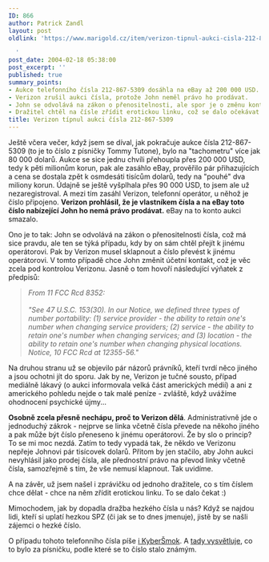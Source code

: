 ```yaml
---
ID: 866
author: Patrick Zandl
layout: post
oldlink: 'https://www.marigold.cz/item/verizon-tipnul-aukci-cisla-212-867-5309

  '
post_date: 2004-02-18 05:38:00
post_excerpt: ''
published: true
summary_points:
- Aukce telefonního čísla 212-867-5309 dosáhla na eBay až 200 000 USD.
- Verizon zrušil aukci čísla, protože John neměl právo ho prodávat.
- John se odvolává na zákon o přenositelnosti, ale spor je o změnu kontaktu.
- Dražitel chtěl na čísle zřídit erotickou linku, což se dalo očekávat.
title: Verizon típnul aukci čísla 212-867-5309
---
```


<p>
Ještě včera večer, když jsem se díval, jak pokračuje aukce čísla 212-867-5309 (to je to číslo z písničky Tommy Tutone), bylo na "tachometru" více jak 80 000 dolarů. Aukce se sice jednu chvíli přehoupla přes 200 000 USD, tedy k pěti milionům korun, pak ale zasáhlo eBay, prověřilo pár přihazujících a cena se dostala zpět k osmdesáti tisícům dolarů, tedy na "pouhé" dva miliony korun. Údajně se ještě vyšplhala přes 90 000 USD, to jsem ale už nezaregistroval. A mezi tím zasáhl Verizon, telefonní operátor, u něhož je číslo připojeno. <STRONG>Verizon prohlásil, že je vlastníkem čísla a na eBay toto číslo nabízející John ho nemá právo prodávat.</STRONG> eBay na to konto aukci smazalo. </p>

<p>
Ono je to tak: John se odvolává na zákon o přenositelnosti čísla, což má sice pravdu, ale ten se týká případu, kdy by on sám chtěl přejít k jinému operátorovi. Pak by Verizon musel sklapnout a číslo převést k jinému operátorovi. V tomto případě chce John změnit účetní kontakt, což je věc zcela pod kontrolou Verizonu. Jasně o tom hovoří následující výňatek z předpisů:</p>

<BLOCKQUOTE dir=ltr style="MARGIN-RIGHT: 0px">
<p>
<EM>From 11 FCC Rcd 8352:<BR><BR>"See 47 U.S.C. 153(30). In our Notice, we defined three types of number portability: (1) service provider - the ability to retain one's number when changing service providers; (2) service - the ability to retain one's number when changing services; and (3) location - the ability to retain one's number when changing physical locations. Notice, 10 FCC Rcd at 12355-56." </EM></p>
</BLOCKQUOTE>
<p>
Na druhou stranu už se objevilo pár názorů právníků, kteří tvrdí něco jiného a jsou ochotni jít do sporu. Jak by ne, Verizon je tučné sousto, případ mediálně lákavý (o aukci informovala velká část amerických médií) a ani z amerického pohledu nejde o tak malé peníze - zvláště, když uvážíme ohodnocení psychické újmy...&#160;</p>

<p>
<STRONG>Osobně zcela přesně nechápu, proč to Verizon dělá</STRONG>. Administrativně jde o jednoduchý zákrok - nejprve se linka včetně čísla převede na někoho jiného a pak může být číslo přeneseno k jinému operátorovi. Že by slo o princip? To se mi moc nezdá. Zatím to tedy vypadá tak, že někdo ve Verizonu nepřeje Johnovi pár tisícovek dolarů. Přitom by jen stačilo, aby John aukci nevyhlásil jako prodej čísla, ale přednostní právo na převod linky včetně čísla, samozřejmě s tím, že vše nemusí klapnout. Tak uvidíme. </p>

<p>
A na závěr, už jsem našel i zprávičku od jednoho dražitele, co s tím číslem chce dělat - chce na něm zřídit erotickou linku. To se dalo čekat :)</p>

<p>
Mimochodem, jak by dopadla dražba hezkého čísla u nás? Když se najdou lidi, kteří si uplatí hezkou SPZ (či jak se to dnes jmenuje), jistě by se našli zájemci o hezké číslo. </p>

<p>
O případu tohoto telefonního čísla píše <A href="http://blog.vozovna.cz/2004-02.html#180036" target=_blank>i KyberŠmok</A>. A <A href="http://blog.vozovna.cz/2004-02.html#160900" target=_blank>tady vysvětluje</A>, co to bylo za písničku, podle které se to číslo stalo známým.</p>